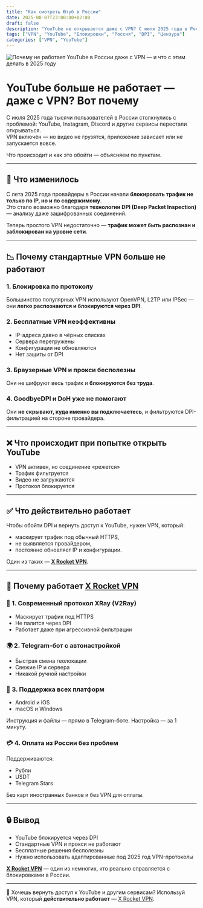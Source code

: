 ```yaml
---
title: "Как смотреть Ютуб в России"
date: 2025-08-07T23:00:00+02:00
draft: false
description: "YouTube не открывается даже с VPN? С июля 2025 года в России действует новая волна блокировок. Рассказываем, как работает DPI и какой VPN действительно помогает."
tags: ["VPN", "YouTube", "Блокировки", "Россия", "DPI", "Цензура"]
categories: ["VPN", "YouTube"]
---
```


![Почему не работает YouTube в России даже с VPN — и что с этим делать в 2025 году](https://ladyfly-content.fra1.cdn.digitaloceanspaces.com/2F107DCE-118D-4DE1-8A1C-663EC7DA5CED.jpeg)

# YouTube больше не работает — даже с VPN? Вот почему

С июля 2025 года тысячи пользователей в России столкнулись с проблемой: YouTube, Instagram, Discord и другие сервисы перестали открываться.  
VPN включён — но видео не грузятся, приложение зависает или не запускается вовсе.

Что происходит и как это обойти — объясняем по пунктам.

---

## 📌 Что изменилось

С лета 2025 года провайдеры в России начали **блокировать трафик не только по IP, но и по содержимому**.  
Это стало возможно благодаря **технологии DPI (Deep Packet Inspection)** — анализу даже зашифрованных соединений.

Теперь простого VPN недостаточно — **трафик может быть распознан и заблокирован на уровне сети**.

---

## 📉 Почему стандартные VPN больше не работают

### 1. Блокировка по протоколу

Большинство популярных VPN используют OpenVPN, L2TP или IPSec — они **легко распознаются и блокируются через DPI**.

### 2. Бесплатные VPN неэффективны

- IP-адреса давно в чёрных списках  
- Сервера перегружены  
- Конфигурации не обновляются  
- Нет защиты от DPI

### 3. Браузерные VPN и прокси бесполезны

Они не шифруют весь трафик и **блокируются без труда**.

### 4. GoodbyeDPI и DoH уже не помогают

Они **не скрывают, куда именно вы подключаетесь**, и фильтруются DPI-фильтрацией на стороне провайдера.

---

## ❌ Что происходит при попытке открыть YouTube

- VPN активен, но соединение «режется»  
- Трафик фильтруется  
- Видео не загружаются  
- Протокол блокируется

---

## ✅ Что действительно работает

Чтобы обойти DPI и вернуть доступ к YouTube, нужен VPN, который:

- маскирует трафик под обычный HTTPS,  
- не выявляется провайдером,  
- постоянно обновляет IP и конфигурации.

Один из таких — [**X Rocket VPN**](https://t.me/X_Rocket_VPN_bot?start=ref-b-9).

---

## 🚀 Почему работает [X Rocket VPN](https://t.me/X_Rocket_VPN_bot?start=ref-b-9)

### 🔐 1. Современный протокол XRay (V2Ray)

- Маскирует трафик под HTTPS  
- Не палится через DPI  
- Работает даже при агрессивной фильтрации

### 🌍 2. Telegram-бот с автонастройкой

- Быстрая смена геолокации  
- Свежие IP и сервера  
- Никакой ручной настройки

### 📲 3. Поддержка всех платформ

- Android и iOS  
- macOS и Windows  

Инструкция и файлы — прямо в Telegram-боте. Настройка — за 1 минуту.

### 💳 4. Оплата из России без проблем

Поддерживаются:

- Рубли  
- USDT  
- Telegram Stars

Без карт иностранных банков и без VPN для оплаты.

---

## 🔒 Вывод

- YouTube блокируется через DPI  
- Стандартные VPN и прокси не работают  
- Бесплатные решения бесполезны  
- Нужно использовать адаптированные под 2025 год VPN-протоколы

[**X Rocket VPN**](https://t.me/X_Rocket_VPN_bot?start=ref-b-9) — один из немногих, кто реально справляется с блокировками в России.

---

📌 Хочешь вернуть доступ к YouTube и другим сервисам? Используй VPN, который **действительно работает** — [X Rocket VPN](https://t.me/X_Rocket_VPN_bot?start=ref-b-9).